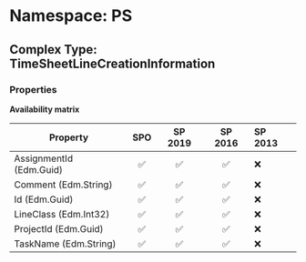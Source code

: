 # Namespace: PS

## Complex Type: TimeSheetLineCreationInformation

### Properties

**Availability matrix**

Property | SPO | SP 2019 | SP 2016 | SP 2013
----------|:---:|:-------:|:-------:|:-------
AssignmentId (Edm.Guid) | ✅ | ✅ | ✅ | ❌
Comment (Edm.String) | ✅ | ✅ | ✅ | ❌
Id (Edm.Guid) | ✅ | ✅ | ✅ | ❌
LineClass (Edm.Int32) | ✅ | ✅ | ✅ | ❌
ProjectId (Edm.Guid) | ✅ | ✅ | ✅ | ❌
TaskName (Edm.String) | ✅ | ✅ | ✅ | ❌